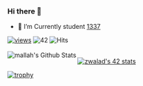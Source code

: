 ### Hi there 👋

- 🌱 I’m Currently student <a href="https://1337.ma/en">1337</a>

[![views](https://komarev.com/ghpvc/?username=LILZ4CK&label=Profile%20views&color=fe75a9&style=flat)](https://github.com/LILZ4CK/)
![42](https://badgen.net/badge/Born2Code/zwalad/green?cache=86400&icon=https://meta.intra.42.fr/assets/42_logo-7dfc9110a5319a308863b96bda33cea995046d1731cebb735e41b16255106c12.svg) 
![Hits](https://hits.seeyoufarm.com/api/count/incr/badge.svg?url=https%3A%2F%2Fgithub.com%2Fzwalad)
<br />
<br />
<img align="left" alt="mallah's Github Stats" src="https://github-readme-stats.vercel.app/api?username=LILZ4CK&show_icons=true&hide_border=true" />


[![zwalad's 42 stats](https://badge42.vercel.app/api/v2/cl26ni8xv000609jowu6cqvbj/stats?cursusId=21&coalitionId=80)](https://github.com/JaeSeoKim/badge42)

[![trophy](https://github-profile-trophy.vercel.app/?username=LiLZ4CK&theme=onedark)](https://github.com/ryo-ma/github-profile-trophy)
